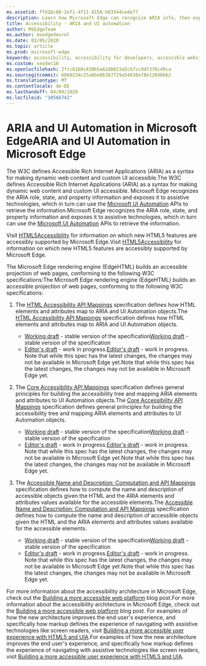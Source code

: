 ```yaml
---
ms.assetid: ffd1bc60-2ef1-4f11-8156-b63544cede77
description: Learn how Microsoft Edge can recognize ARIA info, then expose it to assistive technologies that can then use Microsoft UI Automation APIs.
title: Accessibility - ARIA and UI automation
author: MSEdgeTeam
ms.author: msedgedevrel
ms.date: 03/05/2020
ms.topic: article
ms.prod: microsoft-edge
keywords: accessibility, accessibility for developers, accessible websites, edge, web development, ARIA, developer, UIA, UI Automation
ms.custom: seodec18
ms.openlocfilehash: 2fcc8160c830b5a62d8023a5cb7cc9df376c49ca
ms.sourcegitcommit: 6860234c25a8be863b7f29a54838e78e120dbb62
ms.translationtype: MT
ms.contentlocale: de-DE
ms.lasthandoff: 04/09/2020
ms.locfileid: "10566742"
---
```

# <span data-ttu-id="996c5-104">ARIA and UI Automation in Microsoft Edge</span><span class="sxs-lookup"><span data-stu-id="996c5-104">ARIA and UI Automation in Microsoft Edge</span></span>

<span data-ttu-id="996c5-105">The W3C defines Accessible Rich Internet Applications (ARIA) as a syntax for making dynamic web content and custom UI accessible.</span><span class="sxs-lookup"><span data-stu-id="996c5-105">The W3C defines Accessible Rich Internet Applications (ARIA) as a syntax for making dynamic web content and custom UI accessible.</span></span> <span data-ttu-id="996c5-106">Microsoft Edge recognizes the ARIA role, state, and property information and exposes it to assistive technologies, which in turn can use the [Microsoft UI Automation](https://blogs.msdn.microsoft.com/winuiautomation/) APIs to retrieve the information.</span><span class="sxs-lookup"><span data-stu-id="996c5-106">Microsoft Edge recognizes the ARIA role, state, and property information and exposes it to assistive technologies, which in turn can use the [Microsoft UI Automation](https://blogs.msdn.microsoft.com/winuiautomation/) APIs to retrieve the information.</span></span>

<span data-ttu-id="996c5-107">Visit [HTML5Accessibility](https://html5accessibility.com) for information on which new HTML5 features are accessibly supported by Microsoft Edge.</span><span class="sxs-lookup"><span data-stu-id="996c5-107">Visit [HTML5Accessibility](https://html5accessibility.com) for information on which new HTML5 features are accessibly supported by Microsoft Edge.</span></span>

<span data-ttu-id="996c5-108">The Microsoft Edge rendering engine (EdgeHTML) builds an accessible projection of web pages, conforming to the following W3C specifications:</span><span class="sxs-lookup"><span data-stu-id="996c5-108">The Microsoft Edge rendering engine (EdgeHTML) builds an accessible projection of web pages, conforming to the following W3C specifications:</span></span>

1. <span data-ttu-id="996c5-109">The [HTML Accessibility API Mappings](https://w3.org/TR/html-aam-1.0/) specification defines how HTML elements and attributes map to ARIA and UI Automation objects.</span><span class="sxs-lookup"><span data-stu-id="996c5-109">The [HTML Accessibility API Mappings](https://w3.org/TR/html-aam-1.0/) specification defines how HTML elements and attributes map to ARIA and UI Automation objects.</span></span>
   * <span data-ttu-id="996c5-110">[Working draft](https://w3.org/TR/html-aam-1.0/) - stable version of the specification</span><span class="sxs-lookup"><span data-stu-id="996c5-110">[Working draft](https://w3.org/TR/html-aam-1.0/) - stable version of the specification</span></span>
   * <span data-ttu-id="996c5-111">[Editor's draft](https://w3c.github.io/html-aam/) - work in progress.</span><span class="sxs-lookup"><span data-stu-id="996c5-111">[Editor's draft](https://w3c.github.io/html-aam/) - work in progress.</span></span> <span data-ttu-id="996c5-112">Note that while this spec has the latest changes, the changes may not be available in Microsoft Edge yet.</span><span class="sxs-lookup"><span data-stu-id="996c5-112">Note that while this spec has the latest changes, the changes may not be available in Microsoft Edge yet.</span></span>


2. <span data-ttu-id="996c5-113">The [Core Accessibility API Mappings](https://w3.org/TR/core-aam-1.1/) specification defines general principles for building the accessibility tree and mapping ARIA elements and attributes to UI Automation objects.</span><span class="sxs-lookup"><span data-stu-id="996c5-113">The [Core Accessibility API Mappings](https://w3.org/TR/core-aam-1.1/) specification defines general principles for building the accessibility tree and mapping ARIA elements and attributes to UI Automation objects.</span></span>
   * <span data-ttu-id="996c5-114">[Working draft](https://w3.org/TR/core-aam-1.1/) - stable version of the specification</span><span class="sxs-lookup"><span data-stu-id="996c5-114">[Working draft](https://w3.org/TR/core-aam-1.1/) - stable version of the specification</span></span>
   * <span data-ttu-id="996c5-115">[Editor's draft](https://w3c.github.io/core-aam/) - work in progress.</span><span class="sxs-lookup"><span data-stu-id="996c5-115">[Editor's draft](https://w3c.github.io/core-aam/) - work in progress.</span></span> <span data-ttu-id="996c5-116">Note that while this spec has the latest changes, the changes may not be available in Microsoft Edge yet.</span><span class="sxs-lookup"><span data-stu-id="996c5-116">Note that while this spec has the latest changes, the changes may not be available in Microsoft Edge yet.</span></span>  

3. <span data-ttu-id="996c5-117">The [Accessible Name and Description: Computation and API Mappings](https://w3.org/TR/accname-aam-1.1/) specification defines how to compute the name and description of accessible objects given the HTML and the ARIA elements and attributes values available for the accessible elements.</span><span class="sxs-lookup"><span data-stu-id="996c5-117">The [Accessible Name and Description: Computation and API Mappings](https://w3.org/TR/accname-aam-1.1/) specification defines how to compute the name and description of accessible objects given the HTML and the ARIA elements and attributes values available for the accessible elements.</span></span>
   * <span data-ttu-id="996c5-118">[Working draft](https://w3.org/TR/accname-aam-1.1/) - stable version of the specification</span><span class="sxs-lookup"><span data-stu-id="996c5-118">[Working draft](https://w3.org/TR/accname-aam-1.1/) - stable version of the specification</span></span>  
   * <span data-ttu-id="996c5-119">[Editor's draft](https://w3c.github.io/accname/) - work in progress.</span><span class="sxs-lookup"><span data-stu-id="996c5-119">[Editor's draft](https://w3c.github.io/accname/) - work in progress.</span></span> <span data-ttu-id="996c5-120">Note that while this spec has the latest changes, the changes may not be available in Microsoft Edge yet.</span><span class="sxs-lookup"><span data-stu-id="996c5-120">Note that while this spec has the latest changes, the changes may not be available in Microsoft Edge yet.</span></span>   

<span data-ttu-id="996c5-121">For more information about the accessibility architecture in Microsoft Edge, check out the [Building a more accessible web platform](https://blogs.windows.com/msedgedev/2016/04/20/building-a-more-accessible-web-platform/) blog post.</span><span class="sxs-lookup"><span data-stu-id="996c5-121">For more information about the accessibility architecture in Microsoft Edge, check out the [Building a more accessible web platform](https://blogs.windows.com/msedgedev/2016/04/20/building-a-more-accessible-web-platform/) blog post.</span></span>  <span data-ttu-id="996c5-122">For examples of how the new architecture improves the end user's experience, and specifically how markup defines the experience of navigating with assistive technologies like screen readers, visit [Building a more accessible user experience with HTML5 and UIA](https://blogs.windows.com/msedgedev/2016/05/12/accessible-ux-with-html5-and-uia/).</span><span class="sxs-lookup"><span data-stu-id="996c5-122">For examples of how the new architecture improves the end user's experience, and specifically how markup defines the experience of navigating with assistive technologies like screen readers, visit [Building a more accessible user experience with HTML5 and UIA](https://blogs.windows.com/msedgedev/2016/05/12/accessible-ux-with-html5-and-uia/).</span></span>
